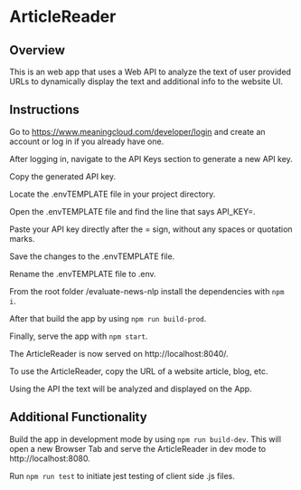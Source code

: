 # ArticleReader


## Overview
This is an  web app that uses a Web API to analyze the text of user provided URLs to dynamically display the text and additional info to the website UI.



## Instructions


Go to https://www.meaningcloud.com/developer/login and create an account or log in if you already have one.

After logging in, navigate to the API Keys section to generate a new API key.

Copy the generated API key.

Locate the .envTEMPLATE file in your project directory.

Open the .envTEMPLATE file and find the line that says API_KEY=.

Paste your API key directly after the = sign, without any spaces or quotation marks.

Save the changes to the .envTEMPLATE file.

Rename the .envTEMPLATE file to .env.


From the root folder /evaluate-news-nlp install the dependencies with `npm i`.

After that build the app by using `npm run build-prod`.

Finally, serve the app with `npm start`.

The ArticleReader is now served on http://localhost:8040/.


To use the ArticleReader, copy the URL of a website article, blog, etc.

Using the API the text will be analyzed and displayed on the App.



## Additional Functionality


Build the app in development mode by using `npm run build-dev`. This will open a new Browser Tab and serve the ArticleReader in dev mode to http://localhost:8080.

Run `npm run test` to initiate jest testing of client side .js files.


